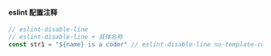 #### eslint 配置注释
```js
// eslint-disable-line
// eslint-disable-line + 具体名称 
const str1 = "${name} is a coder" // eslint-disable-line no-template-curly-in-string 

```